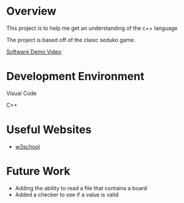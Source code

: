 # Overview

This project is to help me get an understanding of the c++ language

The project is based off of the clasic seduko game.


[Software Demo Video](https://youtu.be/7TkZhu0tMFY)

# Development Environment

Visual Code

C++

# Useful Websites


- [w3school]([http://url.link.goes.here](https://www.w3schools.com/cpp/default.asp))


# Future Work
 - Adding the ability to read a file that contains a board
 - Added a checker to see if a value is valid
